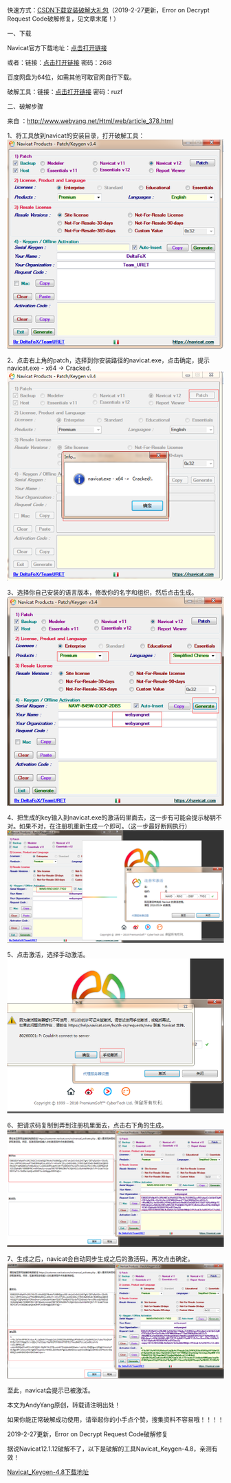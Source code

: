 快速方式：[CSDN下载安装破解大礼包](https://download.csdn.net/download/tqs314/10490634)（2019-2-27更新，Error on Decrypt Request Code破解修复，见文章末尾！）

一、下载

Navicat官方下载地址：[点击打开链接](https://www.navicat.com/en/download/navicat-premium)

或者：链接：[点击打开链接](https://pan.baidu.com/s/1hVdalkCR2AgPmlLDmEcOQg) 密码：26i8

百度网盘为64位，如需其他可取官网自行下载。

破解工具：链接：[点击打开链接](https://pan.baidu.com/s/1rzsskC0INfb51p1wz1YP0w)  密码：ruzf

二、破解步骤

 

来自 ：<http://www.webyang.net/Html/web/article_378.html>

1、将工具放到navicat的安装目录，打开破解工具：
![img](assets/20180512072050_15758.png) 

2、点击右上角的patch，选择到你安装路径的navicat.exe，点击确定，提示 navicat.exe - x64 -> Cracked.
![img](assets/20180512072053_93246.png) 

3、选择你自己安装的语言版本，修改你的名字和组织，然后点击生成。
![img](assets/20180512072054_35344.png) 

4、把生成的key输入到navicat.exe的激活码里面去，这一步有可能会提示秘钥不对。如果不对，在注册机重新生成一个即可。（这一步最好断网执行）
![img](assets/20180512072056_85473.png) 

5、点击激活，选择手动激活。
![img](assets/20180512072057_21646.png) 

6、把请求码复制到弄到注册机里面去，点击右下角的生成。
![img](assets/20180512072105_59957.png) 

7、生成之后，navicat会自动同步生成之后的激活码，再次点击确定。
![img](assets/20180512072108_90819.png) 


至此，navicat会提示已被激活。

本文为AndyYang原创，转载请注明出处！ 

如果你能正常破解成功使用，请举起你的小手点个赞，搜集资料不容易哦！！！！

 

2019-2-27更新，Error on Decrypt Request Code破解修复

据说Navicat12.1.12破解不了，以下是破解的工具Navicat_Keygen-4.8，亲测有效！

[Navicat_Keygen-4.8下载地址](https://download.csdn.net/download/tqs314/10979501)